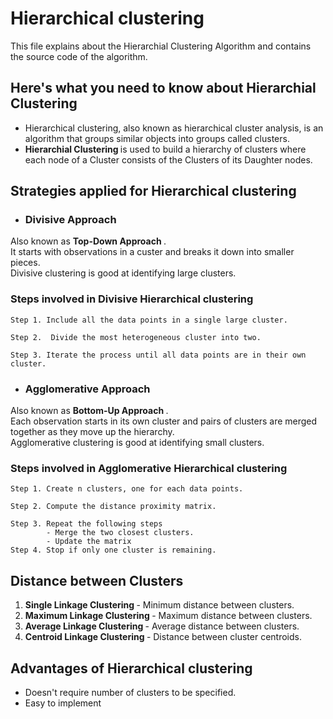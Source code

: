 # Hierarchical clustering
This file explains about the Hierarchial Clustering Algorithm and contains the source code of the algorithm.
## Here's what you need to know about Hierarchial Clustering
  - Hierarchical clustering, also known as hierarchical cluster analysis, is an algorithm that groups similar objects into groups called clusters.
  - <B> Hierarchial Clustering </B> is used to build a hierarchy of clusters where each node of a Cluster consists of the Clusters of its Daughter nodes.
## Strategies applied for Hierarchical clustering

  * ### <B> Divisive Approach </B> <br>
  Also known as  <B> Top-Down Approach </B> . <br>
  It starts with observations in a custer and breaks it down into smaller pieces. <br>
  Divisive clustering is good at identifying large clusters. <br>
  
  ### Steps involved in Divisive Hierarchical clustering
    Step 1. Include all the data points in a single large cluster.
    
    Step 2.  Divide the most heterogeneous cluster into two.
    
    Step 3. Iterate the process until all data points are in their own cluster.
  
  * ### <B> Agglomerative Approach </B> <br>
  Also known as <B> Bottom-Up Approach </B> . <br>
  Each observation starts in its own cluster and pairs of clusters are merged together as they move up the hierarchy. <br>
  Agglomerative clustering is good at identifying small clusters. <br>
  
   ### Steps involved in Agglomerative Hierarchical clustering
    Step 1. Create n clusters, one for each data points.
    
    Step 2. Compute the distance proximity matrix. 
    
    Step 3. Repeat the following steps 
            - Merge the two closest clusters.
            - Update the matrix
    Step 4. Stop if only one cluster is remaining.
    
## Distance between Clusters
  1. <B> Single Linkage Clustering </B>   - Minimum distance between clusters.
  2. <B> Maximum Linkage Clustering </B>  - Maximum distance between clusters.
  3. <B> Average Linkage Clustering </B>  - Average distance between clusters.
  4. <B> Centroid Linkage Clustering </B> - Distance between cluster centroids.
 
 ## Advantages of Hierarchical clustering
   - Doesn't require number of clusters to be specified.
   - Easy to implement
